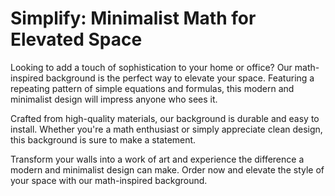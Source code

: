 <!--font:Poppins-->

# Simplify: Minimalist Math for Elevated Space

Looking to add a touch of sophistication to your home or office? Our math-inspired background is the perfect way to elevate your space. Featuring a repeating pattern of simple equations and formulas, this modern and minimalist design will impress anyone who sees it.

Crafted from high-quality materials, our background is durable and easy to install. Whether you're a math enthusiast or simply appreciate clean design, this background is sure to make a statement.

Transform your walls into a work of art and experience the difference a modern and minimalist design can make. Order now and elevate the style of your space with our math-inspired background.

<!--

Write me markdown content of website with wallpaper:

"A wallpaper featuring a repeating pattern of simple equations and formulas, arranged in a minimalist and modern design."

The header of the page should not be copy of the text but rather a real content of the website which is using this wallpaper.


---


# Math-inspired Wallpaper for Your Modern Space

Add a touch of sophistication to your home or office with our math-inspired wallpaper. The repeating pattern of simple equations and formulas creates a minimalist and modern design that is sure to impress. 

Our wallpaper is made from high-quality materials, ensuring durability and easy installation. Whether you're a math enthusiast or simply appreciate the beauty of clean design, this wallpaper is the perfect addition to any space.

Order now and transform your walls into a work of art!


---


Heading should not include word "wallpaper". The website should not be about the wallpaper itself, wallpaper is just a related background, rewrite whole content.


---


# Elevate Your Space with a Modern and Minimalist Design

Looking for a way to add sophistication and style to your home or office? Our math-inspired background is the perfect solution. The repeating pattern of simple equations and formulas creates a minimalist and modern design that will elevate any space.

Made from high-quality materials, our background is durable and easy to install. Whether you're a math enthusiast or simply appreciate the beauty of clean design, this background is sure to impress.

Transform your walls into a work of art and add a touch of sophistication to your space. Order now and experience the difference a modern and minimalist design can make.


---


Heading is too long, rewrite whole content.


---


# Add Sophistication to Your Space with a Modern and Minimalist Background

Looking for a way to elevate the style of your home or office? Our math-inspired background is the perfect solution. With a repeating pattern of simple equations and formulas, this modern and minimalist design will add sophistication to any space.

Crafted from high-quality materials, our background is durable and easy to install. Whether you're a math enthusiast or simply appreciate clean design, this background is sure to impress.

Transform your walls into a work of art and experience the difference a modern and minimalist design can make. Order now and add a touch of sophistication to your space.


---


Heading is too long, rewrite whole content.


---


# Elevate Your Space with a Modern and Minimalist Math-Inspired Background

Looking to add a touch of sophistication to your home or office? Our math-inspired background is the perfect way to elevate your space. Featuring a repeating pattern of simple equations and formulas, this modern and minimalist design will impress anyone who sees it.

Crafted from high-quality materials, our background is durable and easy to install. Whether you're a math enthusiast or simply appreciate clean design, this background is sure to make a statement.

Transform your walls into a work of art and experience the difference a modern and minimalist design can make. Order now and elevate the style of your space with our math-inspired background.


---


Write me a Google font which is best fitting for the website.

Pick from the list:
- Roboto
- Open Sans
- Playfair Display
- Dancing Script
- Barlow Condensed
- Lobster
- IBM Plex Sans
- Exo 2
- Inter
- Montserrat
- Alegreya
- Orbitron
- Lato
- Raleway
- Great Vibes
- Poppins
- Futura


Write just the font name nothing else.


---


Poppins

-->
